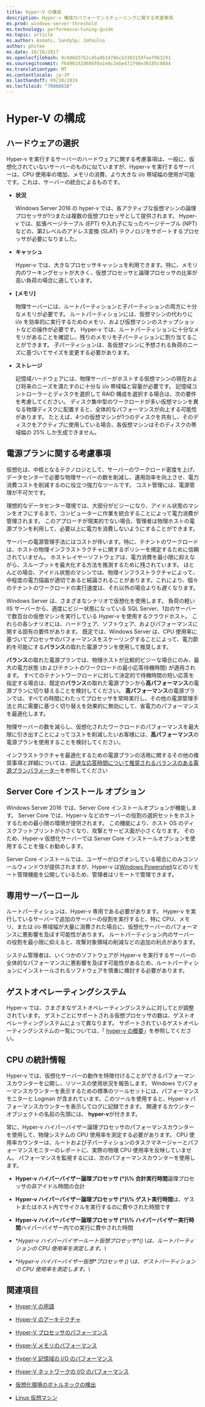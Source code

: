 ```yaml
---
title: Hyper-V の構成
description: Hyper-v 構成のパフォーマンスチューニングに関する考慮事項
ms.prod: windows-server-threshold
ms.technology: performance-tuning-guide
ms.topic: article
ms.author: Asmahi; SandySp; JoPoulso
author: phstee
ms.date: 10/16/2017
ms.openlocfilehash: 0c608d3762c45a0b1478bcb3303159feef963291
ms.sourcegitcommit: f6490192d686f0a1e0c2ebe471f98e30105c0844
ms.translationtype: MT
ms.contentlocale: ja-JP
ms.lasthandoff: 09/10/2019
ms.locfileid: "70866616"
---
```

# <a name="hyper-v-configuration"></a>Hyper-V の構成

## <a name="hardware-selection"></a>ハードウェアの選択

Hyper-v を実行するサーバーのハードウェアに関する考慮事項は、一般に、仮想化されていないサーバーのものに似ていますが、Hyper-v を実行するサーバーは、CPU 使用率の増加、メモリの消費、より大きな i/o 帯域幅の使用が可能です。これは、サーバーの統合によるものです。

-   **状況**

    Windows Server 2016 の hyper-v では、各アクティブな仮想マシンの論理プロセッサが1つまたは複数の仮想プロセッサとして提供されます。 Hyper-v では、拡張ページテーブル (EPT) や入れ子になったページテーブル (NPT) などの、第2レベルのアドレス変換 (SLAT) テクノロジをサポートするプロセッサが必要になりました。

-   **キャッシュ**

    Hyper-v では、大きなプロセッサキャッシュを利用できます。特に、メモリ内のワーキングセットが大きく、仮想プロセッサと論理プロセッサの比率が高い負荷の場合に適しています。

-   **[メモリ]**

    物理サーバーには、ルートパーティションと子パーティションの両方に十分なメモリが必要です。 ルートパーティションには、仮想マシンの代わりに i/o を効率的に実行するためのメモリ、および仮想マシンのスナップショットなどの操作が必要です。 Hyper-v では、ルートパーティションに十分なメモリがあることを確認し、残りのメモリを子パーティションに割り当てることができます。 子パーティションは、各仮想マシンに予想される負荷のニーズに基づいてサイズを変更する必要があります。

-   **ストレージ**

    記憶域ハードウェアには、物理サーバーがホストする仮想マシンの現在および将来のニーズを満たすのに十分な i/o 帯域幅と容量が必要です。 記憶域コントローラーとディスクを選択して RAID 構成を選択する場合は、次の要件を考慮してください。 ディスク集中型のワークロードが多い仮想マシンを異なる物理ディスクに配置すると、全体的なパフォーマンスが向上する可能性があります。 たとえば、4つの仮想マシンが1つのディスクを共有し、そのディスクをアクティブに使用している場合、各仮想マシンはそのディスクの帯域幅の 25% しか生成できません。

## <a name="power-plan-considerations"></a>電源プランに関する考慮事項

仮想化は、中核となるテクノロジとして、サーバーのワークロード密度を上げ、データセンターで必要な物理サーバーの数を削減し、運用効率を向上させ、電力消費コストを削減するのに役立つ強力なツールです。 コスト管理には、電源管理が不可欠です。 

理想的なデータセンター環境では、大部分がビジーになり、アイドル状態のマシンをオフにするまで、コンピューターに作業を統合することによって電力消費が管理されます。 このアプローチが現実的でない場合、管理者は物理ホストの電源プランを利用して、必要以上に電力を消費しないようにすることができます。 

サーバーの電源管理手法にはコストが伴います。特に、テナントのワークロードは、ホストの物理インフラストラクチャに関するポリシーを規定するために信頼されていません。 ホストレイヤーソフトウェアは、電力消費を最小限に抑えながら、スループットを最大化する方法を推測するために残されています。 ほとんどの場合、アイドル状態のマシンでは、物理インフラストラクチャによって、中程度の電力描画が適切であると結論されることがあります。これにより、個々のテナントのワークロードの実行速度は、それ以外の場合よりも遅くなります。

Windows Server は、さまざまなシナリオで仮想化を使用します。 負荷の軽い IIS サーバーから、適度にビジー状態になっている SQL Server、1台のサーバーで数百台の仮想マシンを実行している Hyper-v を使用するクラウドホスト。 これらの各シナリオには、ハードウェア、ソフトウェア、およびパフォーマンスに関する固有の要件があります。 既定では、Windows Server は、CPU 使用率に基づいてプロセッサのパフォーマンスをスケーリングすることによって、電力節約を可能にする**バランス**の取れた電源プランを使用して推奨します。

**バランス**の取れた電源プランでは、物理ホストが比較的ビジーな場合にのみ、最大の電力状態 (およびテナントのワークロードの最小応答待機時間) が適用されます。 すべてのテナントワークロードに対して決定的で待機時間の短い応答を指定する場合は、既定の**バランス**の取れた電源プランから**高パフォーマンス**の電源プランに切り替えることを検討してください。 **高パフォーマンス**の電源プランでは、すべての時間にわたってプロセッサを常時実行し、その他の電源管理手法と共に需要に基づく切り替えを効果的に無効にして、省電力のパフォーマンスを最適化します。

物理サーバーの数を減らし、仮想化されたワークロードのパフォーマンスを最大限に引き出すことによってコストを削減したいお客様には、**高パフォーマンス**の電源プランを使用することを検討してください。

インフラストラクチャを最適化するための電源プランの活用に関するその他の推奨事項と詳細については、[迅速な応答時間について推奨されるバランスのある電源プランパラメーター](../../hardware/power/recommended-balanced-plan-parameters.md)を参照してください



## <a name="server-core-installation-option"></a>Server Core インストール オプション

Windows Server 2016 では、Server Core インストールオプションが機能します。 Server Core では、Hyper-v などのサーバーの役割の選択セットをホストするための最小限の環境が提供されます。 この機能により、ホスト OS のディスクフットプリントが小さくなり、攻撃とサービス面が小さくなります。 そのため、Hyper-v 仮想化サーバーでは Server Core インストールオプションを使用することを強くお勧めします。

Server Core インストールでは、ユーザーがログオンしている場合にのみコンソールウィンドウが提供されますが、Hyper-v は[Windows Powershell](https://technet.microsoft.com/library/hh848559.aspx)などのリモート管理機能を公開しているため、管理者はリモートで管理できます。

## <a name="dedicated-server-role"></a>専用サーバーロール

ルートパーティションは、Hyper-v 専用である必要があります。 Hyper-v を実行しているサーバーで追加のサーバーの役割を実行すると、特に CPU、メモリ、または i/o 帯域幅が大量に消費された場合に、仮想化サーバーのパフォーマンスに悪影響を及ぼす可能性があります。 ルートパーティション内のサーバーの役割を最小限に抑えると、攻撃対象領域の削減などの追加の利点があります。

システム管理者は、いくつかのソフトウェアが Hyper-v を実行するサーバーの全体的なパフォーマンスに悪影響を及ぼす可能性があるため、ルートパーティションにインストールされるソフトウェアを慎重に検討する必要があります。

## <a name="guest-operating-systems"></a>ゲストオペレーティングシステム

Hyper-v では、さまざまなゲストオペレーティングシステムに対してとが調整されています。 ゲストごとにサポートされる仮想プロセッサの数は、ゲストオペレーティングシステムによって異なります。 サポートされているゲストオペレーティングシステムの一覧については、「 [hyper-v の概要](https://technet.microsoft.com/library/hh831531.aspx)」を参照してください。

## <a name="cpu-statistics"></a>CPU の統計情報

Hyper-v では、仮想化サーバーの動作を特徴付けることができるパフォーマンスカウンターを公開し、リソースの使用状況を報告します。 Windows でパフォーマンスカウンターを表示するための標準のツールセットには、パフォーマンスモニターと Logman が含まれています。このツールを使用すると、Hyper-v パフォーマンスカウンターを表示してログに記録できます。 関連するカウンターオブジェクトの名前の先頭には、 **hyper-v**が付きます。

常に、Hyper-v ハイパーバイザー論理プロセッサのパフォーマンスカウンターを使用して、物理システムの CPU 使用率を測定する必要があります。 CPU 使用率カウンターは、ルートおよび子パーティションのタスクマネージャーとパフォーマンスモニターのレポートに、実際の物理 CPU 使用率を反映していません。 パフォーマンスを監視するには、次のパフォーマンスカウンターを使用します。

- **Hyper-v ハイパーバイザー論理プロセッサ (\*)\\% 合計実行時間**論理プロセッサの非アイドル時間の合計

- **Hyper-v ハイパーバイザー論理プロセッサ (\*)\\% ゲスト実行時間**は、ゲストまたはホスト内でサイクルを実行するのに費やされた時間です

- **Hyper-v ハイパーバイザー論理プロセッサ (\*)\\% ハイパーバイザー実行時間**ハイパーバイザー内での実行に費やされた時間

- **Hyper-v ハイパーバイザールート仮想プロセッサ\*() *\\は、ルートパーティションの CPU 使用率を測定します。\\**

- **Hyper-v ハイパーバイザー仮想\*プロセッサ () *\\は、ゲストパーティションの CPU 使用率を測定します。\\**


## <a name="see-also"></a>関連項目

-   [Hyper-V の用語](terminology.md)

-   [Hyper-V のアーキテクチャ](architecture.md)

-   [Hyper-V プロセッサのパフォーマンス](processor-performance.md)

-   [Hyper-V メモリのパフォーマンス](memory-performance.md)

-   [Hyper-V 記憶域の I/O のパフォーマンス](storage-io-performance.md)

-   [Hyper-V ネットワークの I/O のパフォーマンス](network-io-performance.md)

-   [仮想化環境のボトルネックの検出](detecting-virtualized-environment-bottlenecks.md)

-   [Linux 仮想マシン](linux-virtual-machine-considerations.md)

